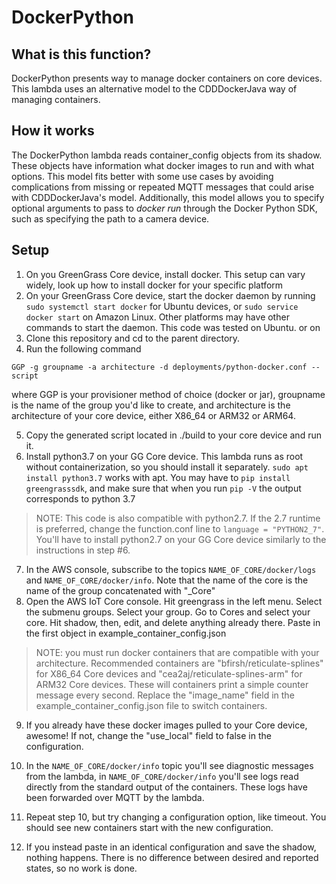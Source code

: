 # DockerPython

## What is this function?
DockerPython presents way to manage docker containers on core devices.
This lambda uses an alternative model to the CDDDockerJava way of managing containers.

## How it works
The DockerPython lambda reads container_config objects from its shadow. These objects have information what docker images to run and with what options.
This model fits better with some use cases by avoiding complications from missing or repeated MQTT messages that could arise with CDDDockerJava's model. 
Additionally, this model allows you to specify optional arguments to pass to _docker run_ through the Docker Python SDK, such as specifying the path to a camera device.

## Setup
1. On you GreenGrass Core device, install docker. This setup can vary widely, look up how to install docker for your specific platform
2. On your GreenGrass Core device, start the docker daemon by running `sudo systemctl start docker` for Ubuntu devices, or `sudo service docker start` on Amazon Linux. Other platforms may have other commands to start the daemon. This code was tested on Ubuntu.
or on 
3. Clone this repository and cd to the parent directory.
4. Run the following command
```
GGP -g groupname -a architecture -d deployments/python-docker.conf --script
```
where GGP is your provisioner method of choice (docker or jar), 
groupname is the name of the group you'd like to create,
and architecture is the architecture of your core device, either X86_64 or ARM32 or ARM64.

5. Copy the generated script located in ./build to your core device and run it.
6. Install python3.7 on your GG Core device. This lambda runs as root without containerization, so you should install it separately. `sudo apt install python3.7` works with apt. You may have to `pip install greengrasssdk`, and make sure that when you run `pip -V` the output corresponds to python 3.7

> NOTE: This code is also compatible with python2.7. If the 2.7 runtime is preferred, change the function.conf line to `language = "PYTHON2_7"`. You'll have to install python2.7 on your GG Core device similarly to the instructions in step #6.

7. In the AWS console, subscribe to the topics `NAME_OF_CORE/docker/logs` and `NAME_OF_CORE/docker/info`. Note that the name of the core is the name of the group concatenated with "_Core"
8. Open the AWS IoT Core console. Hit greengrass in the left menu. Select the submenu groups. Select your group. Go to Cores and select your core. Hit shadow, then, edit, and delete anything already there. Paste in the first object in example_container_config.json

> NOTE: you must run docker containers that are compatible with your architecture. Recommended containers are "bfirsh/reticulate-splines" for X86_64 Core devices and "cea2aj/reticulate-splines-arm" for ARM32 Core devices. These will containers print a simple counter message every second. Replace the "image_name" field in the example_container_config.json file to switch containers.

9. If you already have these docker images pulled to your Core device, awesome! If not, change the "use_local" field to false in the configuration.

10. In the `NAME_OF_CORE/docker/info` topic you'll see diagnostic messages from the lambda, in `NAME_OF_CORE/docker/info` you'll see logs read directly from the standard output of the containers. These logs have been forwarded over MQTT by the lambda.

11. Repeat step 10, but try changing a configuration option, like timeout. You should see new containers start with the new configuration.
12. If you instead paste in an identical configuration and save the shadow, nothing happens. There is no difference between desired and reported states, so no work is done.